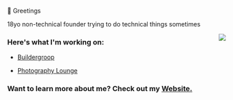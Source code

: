 👋 Greetings


18yo non-technical founder trying to do technical things sometimes

<a href="https://discord.com/users/397142169506414592">
  <img src="https://lanyard-profile-readme.vercel.app/api/397142169506414592" align="right" />
</a>

### Here's what I'm working on:

- [Buildergroop](https://buildergroop.com)

- [Photography Lounge](https://discord.gg/photography)

### Want to learn more about me? Check out my [Website.](https://aridutilh.com)
